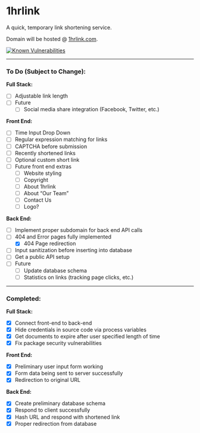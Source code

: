 # 1hrlink
A quick, temporary link shortening service.

Domain will be hosted @ [1hrlink.com](https://1hrlink.com).

[![Known Vulnerabilities](https://snyk.io/test/github/justkrzys/1hrlink/badge.svg?targetFile=server/package.json)](https://snyk.io/test/github/justkrzys/1hrlink?targetFile=server/package.json)

---

### To Do (Subject to Change):
**Full Stack:**
- [ ] Adjustable link length
- [ ] Future
  - [ ] Social media share integration (Facebook, Twitter, etc.)

**Front End:**
- [ ] Time Input Drop Down
- [ ] Regular expression matching for links
- [ ] CAPTCHA before submission
- [ ] Recently shortened links
- [ ] Optional custom short link
- [ ] Future front end extras
    - [ ] Website styling
    - [ ] Copyright
    - [ ] About 1hrlink
    - [ ] About “Our Team”
    - [ ] Contact Us
    - [ ] Logo?
    
**Back End:**
- [ ] Implement proper subdomain for back end API calls
- [ ] 404 and Error pages fully implemented
    - [x] 404 Page redirection
- [ ] Input sanitization before inserting into database
- [ ] Get a public API setup
- [ ] Future
    - [ ] Update database schema
    - [ ] Statistics on links (tracking page clicks, etc.)
    
---

### **Completed:**
**Full Stack:**
- [x] Connect front-end to back-end
- [x] Hide credentials in source code via process variables
- [x] Get documents to expire after user specified length of time
- [x] Fix package security vulnerabilities

**Front End:**
- [x] Preliminary user input form working
- [x] Form data being sent to server successfully
- [x] Redirection to original URL

**Back End:**
- [x] Create preliminary database schema
- [x] Respond to client successfully
- [x] Hash URL and respond with shortened link
- [x] Proper redirection from database
